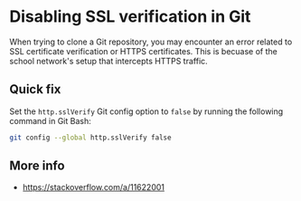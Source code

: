 # Disabling SSL verification in Git

When trying to clone a Git repository, you may encounter an error related to SSL certificate verification or HTTPS certificates. This is becuase of the school network's setup that intercepts HTTPS traffic.

## Quick fix

Set the `http.sslVerify` Git config option to `false` by running the following command in Git Bash:

```bash
git config --global http.sslVerify false
```

## More info

- https://stackoverflow.com/a/11622001

